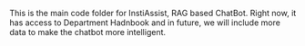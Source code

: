 This is the main code folder for InstiAssist, RAG based ChatBot. Right now, it has access to Department Hadnbook and in future, we will include more data to make the chatbot more intelligent.
